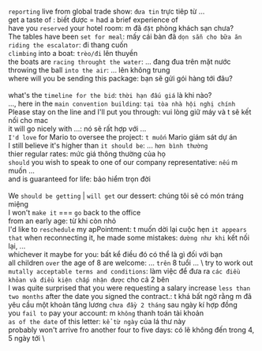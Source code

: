 `reporting` live from global trade show: `đưa tin` trực tiêp từ ...\
get a taste of : biết được = had a brief experience of\
have you `reserved` your hotel room: m đã `đặt` phòng khách sạn chưa?\
The tables have been `set for meal`: mấy cái bàn đã `dọn sẵn cho bữa ăn`\
`riding the escalator`: đi thang cuốn\
`climbing` into a boat: `trèo/đi` lên thuyền\
the boats are `racing throught the water`: ... đang đua trên mặt nước\
throwing the ball `into the air`: ... lên không trung\
where will you be sending this package: bạn sẽ gửi gói hàng tới đâu?\
\
what's the `timeline for the bid`: `thời hạn đấu giá` là khi nào?\
..., here in the `main convention building`: `tại tòa nhà hội nghị chính`\
Please stay on the line and I'll put you through: vui lòng giữ máy và t sẽ kết nối cho mac\
it will go nicely with ...: nó sẽ rất hợp với ...\
`I'd love` for Mario to oversee the project: `t muốn` Mario giám sát dự án\
I still believe it's higher than `it should be`: ... `hơn bình thường`\
thier regular rates: mức giá thông thường của họ\
`should` you wish to speak to one of our company representative: `nếu` m muốn ...\
and is guaranteed for life: bảo hiểm trọn đời\
\
We `should be getting` | `will get` our dessert: chúng tôi sẽ có món tráng miệng\
I won't `make it` === `go` back to the office\
from an early age: từ khi còn nhỏ\
I'd like to `reschedule` my apPointment: t muốn dời lại cuộc hẹn
`it appears that` when reconnecting it, he made some mistakes: `dường như khi` kết nối lại, ... \
whichever it maybe for you: bất kể điều đó có thể là gì đối với bạn \
all children `over` the age of 8 are welcome: ... `trên` 8 tuổi  ... \ 
try to work out `mutally acceptable terms and conditions`: làm việc để đưa ra `các điều khỏan và điều kiện chấp nhận được` cho cả 2 bên \
I was quite surprised that you were requesting a salary
increase `less than two months` after the date you signed the contract.: t khá bất ngờ rằng m đã yêu cầu một khoản tăng lương `chưa đầy 2 tháng` sau ngày kí hợp đồng \
you `fail to` pay your account: m `không` thanh toán tài khoản \
`as of the date` of this letter: `kể từ ngày` của lá thư này \
probably won't arrive fro another four to five days: có lẽ không đến trong 4, 5 ngày tới \